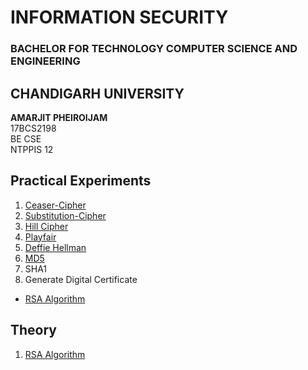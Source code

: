 # INFORMATION SECURITY
### BACHELOR FOR TECHNOLOGY COMPUTER SCIENCE AND ENGINEERING
## CHANDIGARH UNIVERSITY


<b>AMARJIT PHEIROIJAM </b><br />
17BCS2198 <br/>
BE CSE <br />
NTPPIS 12 <br />

## Practical Experiments
1. [Ceaser-Cipher](https://github.com/Amarjit-pheiroijam/informationSecurity-Lab/blob/master/P1.cpp)
2. [Substitution-Cipher](https://github.com/Amarjit-pheiroijam/informationSecurity-Lab/blob/master/P2.cpp)
3. [Hill Cipher](https://github.com/Amarjit-pheiroijam/informationSecurity-Lab/blob/master/P3.cpp)
4. [Playfair](https://github.com/Amarjit-pheiroijam/informationSecurity-Lab/blob/master/P4.cpp)
5. [Deffie Hellman](https://github.com/Amarjit-pheiroijam/informationSecurity-Lab/blob/master/P6.cpp)
6. [MD5](https://github.com/Amarjit-pheiroijam/informationSecurity-Lab/blob/master/P6.java)
8. SHA1
9. Generate Digital Certificate
* [RSA Algorithm](https://github.com/Amarjit-pheiroijam/informationSecurity-Lab/blob/master/P4.cpp)

## Theory
1. [RSA Algorithm](https://github.com/Amarjit-pheiroijam/informationSecurity-Lab/blob/master/Theory/readme.md)
